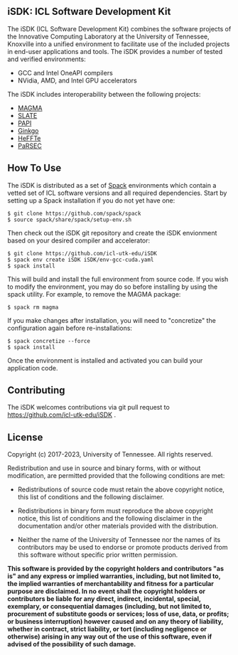 
iSDK: ICL Software Development Kit
--------------------------------------------------------------------------------

The iSDK (ICL Software Development Kit) combines the software projects of the Innovative
Computing Laboratory at the University of Tennessee, Knoxville into a unified environment
to facilitate use of the included projects in end-user applications and tools.  The iSDK
provides a number of tested and verified environments:

* GCC and Intel OneAPI compilers
* NVidia, AMD, and Intel GPU accelerators

The iSDK includes interoperability between the following projects:

* [MAGMA](https://icl.utk.edu/magma/)
* [SLATE](https://icl.utk.edu/slate/)
* [PAPI](https://icl.utk.edu/papi/)
* [Ginkgo](https://ginkgo-project.github.io/)
* [HeFFTe](https://icl.utk.edu/fft/)
* [PaRSEC](https://icl.utk.edu/parsec/)

How To Use
--------------------------------------------------------------------------------
The iSDK is distributed as a set of [Spack](https://github.com/spack/spack) environments
which contain a vetted set of ICL software versions and all required dependencies.
Start by setting up a Spack installation if you do not yet have one:

```console
$ git clone https://github.com/spack/spack
$ source spack/share/spack/setup-env.sh
```

Then check out the iSDK git repository and create the iSDK envionment
based on your desired compiler and accelerator:

```console
$ git clone https://github.com/icl-utk-edu/iSDK
$ spack env create iSDK iSDK/env-gcc-cuda.yaml
$ spack install
```

This will build and install the full environment from source code. If you wish to modify the
environment, you may do so before installing by using the spack utility.  For example, to remove the MAGMA 
package:

```console
$ spack rm magma
```

If you make changes after installation, you will need to "concretize" the configuration again before re-installations:

```console
$ spack concretize --force
$ spack install
```

Once the environment is installed and activated you can build your application code.

Contributing
--------------------------------------------------------------------------------

The iSDK welcomes contributions via git pull request to https://github.com/icl-utk-edu/iSDK .

License
--------------------------------------------------------------------------------

Copyright (c) 2017-2023, University of Tennessee. All rights reserved.

Redistribution and use in source and binary forms, with or without
modification, are permitted provided that the following conditions are met:

* Redistributions of source code must retain the above copyright
  notice, this list of conditions and the following disclaimer.

* Redistributions in binary form must reproduce the above copyright
  notice, this list of conditions and the following disclaimer in the
  documentation and/or other materials provided with the distribution.

* Neither the name of the University of Tennessee nor the
  names of its contributors may be used to endorse or promote products
  derived from this software without specific prior written permission.

**This software is provided by the copyright holders and contributors "as is" and
any express or implied warranties, including, but not limited to, the implied
warranties of merchantability and fitness for a particular purpose are
disclaimed. In no event shall the copyright holders or contributors be liable
for any direct, indirect, incidental, special, exemplary, or consequential
damages (including, but not limited to, procurement of substitute goods or
services; loss of use, data, or profits; or business interruption) however
caused and on any theory of liability, whether in contract, strict liability, or
tort (including negligence or otherwise) arising in any way out of the use of
this software, even if advised of the possibility of such damage.**
